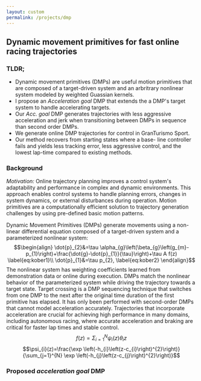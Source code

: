 ```yaml
---
layout: custom
permalink: /projects/dmp
---
```



## Dynamic movement primitives for fast online racing trajectories
### TLDR;
- Dynamic movement primitives (DMPs) are useful motion primitives that are composed of a target-driven system and an arbritrary nonlinear system modeled by weighted Guassian kernels.
- I propose an _Acceleration goal_ DMP that extends the a DMP's target system
to handle accelerating targets.
- Our _Acc. goal_ DMP generates trajectories with less
aggressive acceleration and jerk when transitioning
between DMPs in sequence than second order DMPs.
- We generate online DMP trajectories for control in
GranTurismo Sport.
- Our method recovers from starting states where a base-
line controller fails and yields less tracking error, less
aggressive control, and the lowest lap-time compared
to existing methods.

### Background
_Motivation:_ Online trajectory planning improves a control system's adaptability and performance in complex and dynamic environments. This approach enables control systems to handle planning errors, changes in system dynamics, or external disturbances during operation. Motion primitives are a computationally efficient solution to trajectory generation challenges by using pre-defined basic motion patterns.

Dynamic Movement Primitives (DMPs) generate movements using a non-linear differential equation composed of a target-driven system and a parameterized nonlinear system:
$$\begin{align}
\dot{p}_{2}&=\tau \alpha_{g}\left(\beta_{g}\left(g_{m}-p_{1}\right)+\frac{\dot{g}-\dot{p}_{1}}{\tau}\right)+\tau A f(z) \label{eq:kober1}\\
\dot{p}_{1}&=\tau p_{2}, \label{eq:kober2}
\end{align}$$
The nonlinear system has weighting coefficients learned from demonstration data or online during execution. DMPs match the nonlinear behavior of the parameterized system while driving the trajectory towards a target state. Target crossing is a DMP sequencing technique that switches from one DMP to the next after the original time duration of the first primitive has elapsed. It has only been performed with second-order DMPs that cannot model acceleration accurately. Trajectories that incorporate acceleration are crucial for achieving high performance in many domains, including autonomous racing, where accurate acceleration and braking are critical for faster lap times and stable control.
$$f(z)=\Sigma_{i=1}^{N} \psi_{i}(z) \theta_{i} z$$
$$\psi_{i}(z)=\frac{\exp \left(-h_{i}\left(z-c_{i}\right)^{2}\right)}{\sum_{j=1}^{N} \exp \left(-h_{j}\left(z-c_{j}\right)^{2}\right)}$$


### Proposed _acceleration goal_ DMP
